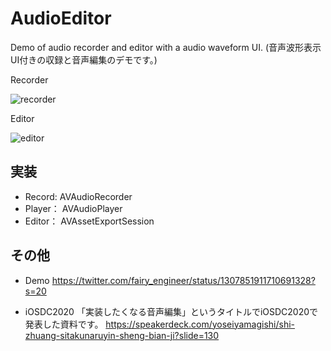 # AudioEditor
Demo of audio recorder and editor with a audio waveform UI.
(音声波形表示UI付きの収録と音声編集のデモです。)

Recorder

![recorder](https://user-images.githubusercontent.com/22518469/102590597-204e6900-4154-11eb-9fa7-fae443c3d840.jpg)

Editor

![editor](https://user-images.githubusercontent.com/22518469/102590590-1f1d3c00-4154-11eb-9e96-6793075fa056.jpg)


## 実装
- Record: AVAudioRecorder
- Player： AVAudioPlayer
- Editor： AVAssetExportSession

## その他
- Demo
https://twitter.com/fairy_engineer/status/1307851911710691328?s=20

- iOSDC2020
「実装したくなる音声編集」というタイトルでiOSDC2020で発表した資料です。
https://speakerdeck.com/yoseiyamagishi/shi-zhuang-sitakunaruyin-sheng-bian-ji?slide=130
